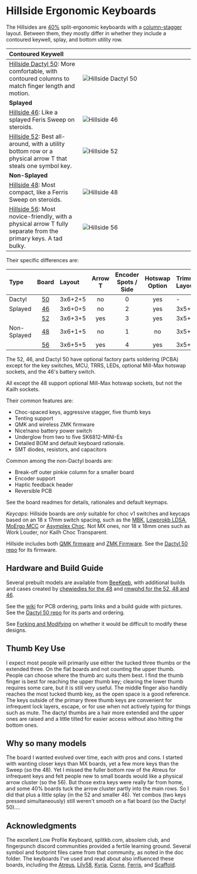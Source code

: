 # Hillside Ergonomic Keyboards

The Hillsides are [40%]
 split-ergonomic
 keyboards with a [column-stagger] layout.
 Between them, they mostly differ in whether
    they include a contoured keywell, splay, and bottom utility row.

[40%]: https://40s.wiki/en/why
[column-stagger]: https://github.com/amidevtech/blog/blob/main/en/posts/7_column_staggered_keyboards/index.md

| Contoured Keywell|<img width=1900/>|
|:-----------|:----------------|
| [Hillside Dactyl 50][50repo]: More comfortable, with contoured columns to match finger length and motion. | ![Hillside Dactyl 50](https://github.com/mmccoyd/hillside_dactyl_50/wiki/image/d50_both_above.png) |
| **Splayed**|   |
| [Hillside 46](hillside46): Like a splayed Feris Sweep on steroids.     | ![Hillside 46](https://github.com/mmccoyd/hillside/wiki/image/46/hill46_photo_600.png) |
| [Hillside 52](hillside52):  Best all-around, with a utility bottom row or a physical arrow T that steals one symbol key. | ![Hillside 52](https://github.com/mmccoyd/hillside/wiki/image/52/hill52_photo_600.png) |
| **Non-Splayed**|   |
| [Hillside 48](hillside48): Most compact, like a Ferris Sweep on steroids.    |![Hillside 48](https://github.com/mmccoyd/hillside/wiki/image/48/hill48_600.png) |
| [Hillside 56](hillside56):  Most novice-friendly, with a physical arrow T fully separate from the primary keys. A tad bulky.  |![Hillside 56](https://github.com/mmccoyd/hillside/wiki/image/family/hill56_600.png) |

[50repo]: https://github.com/mmccoyd/hillside_dactyl_50


Their specific differences are:

| Type | Board      | Layout  | Arrow <br> T | Encoder <br> Spots / Side | Hotswap <br> Option| Trimmed <br> Layout | Trimmed <br> Keys |
|:------------|:----------------:|:--------|:----:|:----:|:-------:|:--------|:--:|
| Dactyl      | [50][50repo]     | 3x6+2+5 | no   | 0    | yes     |    -    | -  |
| Splayed     | [46](hillside46) | 3x6+0+5 | no   | 2    | yes     | 3x5+0+5 | 40 |
|             | [52](hillside52) | 3x6+3+5 | yes  | 3    | yes     | 3x5+2+5 | 44 |
| Non-Splayed | [48](hillside48) | 3x6+1+5 | no   | 1    | no      | 3x5+1+5 | 42 |
|             | [56](hillside56) | 3x6+5+5 | yes  | 4    | yes     | 3x5+4+5 | 48 |

The 52, 46, and Dactyl 50 have optional factory parts soldering (PCBA) except for the
    key switches, MCU, TRRS, LEDs, optional Mill-Max hotswap sockets, and the 46's battery switch.

All except the 48 support optional Mill-Max hotswap sockets, but not the Kailh sockets.

Their common features are:

- Choc-spaced keys, aggressive stagger, five thumb keys
- Tenting support
- QMK and wireless ZMK firmware
- Nice!nano battery power switch
- Underglow from two to five SK6812-MINI-Es
- Detailed BOM and default keyboard rationale.
- SMT diodes, resistors, and capacitors

Common among the non-Dactyl boards are:

- Break-off outer pinkie column for a smaller board
- Encoder support
- Haptic feedback header
- Reversible PCB

See the board readmes for details, rationales and default keymaps.

*Keycaps*: Hillside boards are _only_ suitable for choc v1 switches and keycaps based on an 18 x 17mm switch spacing, such as the [MBK](https://mkultra.click/mbk-choc-keycaps), [Lowprokb LDSA](https://lowprokb.ca/products/ldsa-low-profile-blank-keycaps), [MoErgo MCC](https://mkultra.click/moergo-mcc-pom-1u-keycap/) or [Asymplex Choc](https://www.asymplex.xyz/category/choc). Not MX ones, nor 18 x 18mm ones such as Work Louder, nor Kailh Choc Transparent.

Hillside includes both 
 [QMK firmware](https://github.com/qmk/qmk_firmware/tree/master/keyboards/hillside)
 and [ZMK Firmware](https://github.com/mmccoyd/zmk-config).
See the [Dactyl 50 repo](https://github.com/mmccoyd/hillside_dactyl_50)
    for its firmware.


## Hardware and Build Guide

Several prebuilt models are available from 
[BeeKeeb](https://shop.beekeeb.com/product/pre-soldered-hillside-keyboard/),
with additional builds and cases created by 
[chewiedies for the 48](https://www.reddit.com/r/ErgoMechKeyboards/comments/um5umt/hillside_commission_with_custom_case_i_just/)
and
[rmwphd for the 52, 48 and 46](https://www.printables.com/social/240171-rmwphd/models).


See the [wiki](https://github.com/mmccoyd/hillside/wiki)
  for PCB ordering, parts links and a build guide with pictures.
See the [Dactyl 50 repo](https://github.com/mmccoyd/hillside_dactyl_50)
    for its parts and ordering.

See [Forking and Modifying](https://github.com/mmccoyd/hillside/wiki/Forking%20and%20Modifying)
  on whether it would be difficult to modify these designs.


## Thumb Key Use

I expect most people will primarily use either the tucked three thumbs or the extended three. On the flat boards and not counting the upper thumb. People can choose where the thumb arc suits them best. I find the thumb finger is best for reaching the upper thumb key; clearing the lower thumb requires some care, but it is still very useful. The middle finger also handily reaches the most tucked thumb key, as the open space is a good reference. The keys outside of the primary three thumb keys are convenient for infrequent lock layers, escape, or for use when not actively typing for things such as mute.
The dactyl thumbs are a hair more extended and the upper ones are raised and a little tilted for easier access without also hitting the bottom ones.


## Why so many models

The board I wanted evolved over time, each with pros and cons.
I started with wanting closer keys than MX boards, yet a few more keys than the
    Sweep (so the 48).
Yet I missed the fuller bottom row of the Atreus for infrequent keys and
    felt people new to small boards would like a physical arrow cluster (so the 56).
But those extra keys were really far from home, and some 40% boards
    tuck the arrow cluster partly into the main rows.
So I did that plus a little splay (in the 52 and smaller 46).
Yet combos (two keys pressed simultaneously)
    still weren't smooth on a flat board (so the Dactyl 50)....


## Acknowledgments

The excellent Low Profile Keyboard, splitkb.com, absolem club, and fingerpunch
    discord communities provided a fertile learning ground.
Several symbol and footprint files came from that community, as noted in the doc folder.
The keyboards I've used and read about also influenced these boards, including the
  [Atreus](https://shop.keyboard.io/products/keyboardio-atreus),
  [Lily58](https://github.com/kata0510/Lily58),
  [Kyria](https://splitkb.com/collections/keyboard-kits/products/kyria-pcb-kit),
  [Corne](https://github.com/foostan/crkbd),
  [Ferris](https://github.com/pierrechevalier83/ferris), and
  [Scaffold](https://github.com/choubbikeyboards/scaffold).
